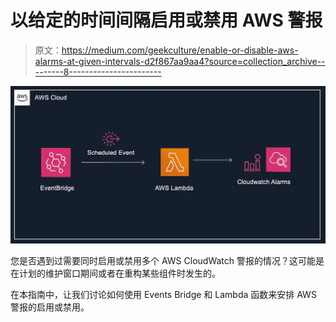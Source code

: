 # 以给定的时间间隔启用或禁用 AWS 警报

> 原文：<https://medium.com/geekculture/enable-or-disable-aws-alarms-at-given-intervals-d2f867aa9aa4?source=collection_archive---------8----------------------->

![](img/cf4d91e56132ffd83efb6f940fec383e.png)

您是否遇到过需要同时启用或禁用多个 AWS CloudWatch 警报的情况？这可能是在计划的维护窗口期间或者在重构某些组件时发生的。

在本指南中，让我们讨论如何使用 Events Bridge 和 Lambda 函数来安排 AWS 警报的启用或禁用。